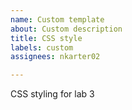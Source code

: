```yaml
---
name: Custom template
about: Custom description
title: CSS style
labels: custom
assignees: nkarter02

---
```


CSS styling for lab 3

